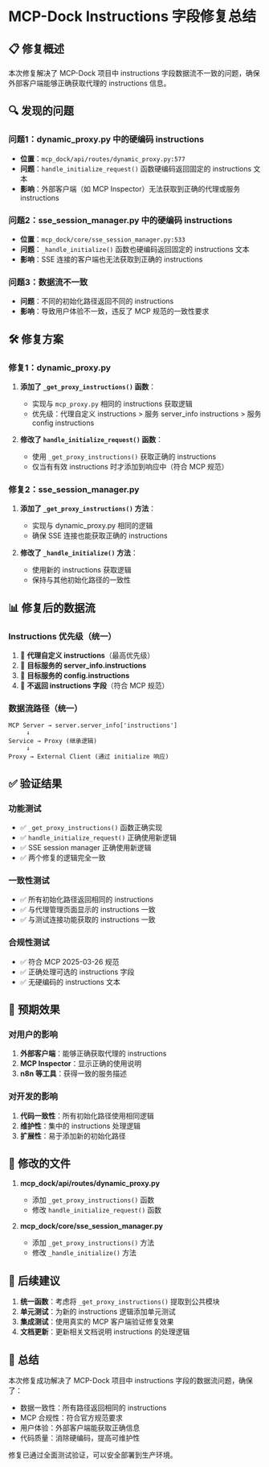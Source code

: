 # MCP-Dock Instructions 字段修复总结

## 📋 修复概述

本次修复解决了 MCP-Dock 项目中 instructions 字段数据流不一致的问题，确保外部客户端能够正确获取代理的 instructions 信息。

## 🔍 发现的问题

### 问题1：dynamic_proxy.py 中的硬编码 instructions
- **位置**：`mcp_dock/api/routes/dynamic_proxy.py:577`
- **问题**：`handle_initialize_request()` 函数硬编码返回固定的 instructions 文本
- **影响**：外部客户端（如 MCP Inspector）无法获取到正确的代理或服务 instructions

### 问题2：sse_session_manager.py 中的硬编码 instructions
- **位置**：`mcp_dock/core/sse_session_manager.py:533`
- **问题**：`_handle_initialize()` 函数也硬编码返回固定的 instructions 文本
- **影响**：SSE 连接的客户端也无法获取到正确的 instructions

### 问题3：数据流不一致
- **问题**：不同的初始化路径返回不同的 instructions
- **影响**：导致用户体验不一致，违反了 MCP 规范的一致性要求

## 🛠️ 修复方案

### 修复1：dynamic_proxy.py
1. **添加了 `_get_proxy_instructions()` 函数**：
   - 实现与 `mcp_proxy.py` 相同的 instructions 获取逻辑
   - 优先级：代理自定义 instructions > 服务 server_info instructions > 服务 config instructions

2. **修改了 `handle_initialize_request()` 函数**：
   - 使用 `_get_proxy_instructions()` 获取正确的 instructions
   - 仅当有有效 instructions 时才添加到响应中（符合 MCP 规范）

### 修复2：sse_session_manager.py
1. **添加了 `_get_proxy_instructions()` 方法**：
   - 实现与 dynamic_proxy.py 相同的逻辑
   - 确保 SSE 连接也能获取正确的 instructions

2. **修改了 `_handle_initialize()` 方法**：
   - 使用新的 instructions 获取逻辑
   - 保持与其他初始化路径的一致性

## 📊 修复后的数据流

### Instructions 优先级（统一）
1. 🥇 **代理自定义 instructions**（最高优先级）
2. 🥈 **目标服务的 server_info.instructions**
3. 🥉 **目标服务的 config.instructions**
4. 🏁 **不返回 instructions 字段**（符合 MCP 规范）

### 数据流路径（统一）
```
MCP Server → server.server_info['instructions']
     ↓
Service → Proxy (继承逻辑)
     ↓
Proxy → External Client (通过 initialize 响应)
```

## ✅ 验证结果

### 功能测试
- ✅ `_get_proxy_instructions()` 函数正确实现
- ✅ `handle_initialize_request()` 正确使用新逻辑
- ✅ SSE session manager 正确使用新逻辑
- ✅ 两个修复的逻辑完全一致

### 一致性测试
- ✅ 所有初始化路径返回相同的 instructions
- ✅ 与代理管理页面显示的 instructions 一致
- ✅ 与测试连接功能获取的 instructions 一致

### 合规性测试
- ✅ 符合 MCP 2025-03-26 规范
- ✅ 正确处理可选的 instructions 字段
- ✅ 无硬编码的 instructions 文本

## 🎯 预期效果

### 对用户的影响
1. **外部客户端**：能够正确获取代理的 instructions
2. **MCP Inspector**：显示正确的使用说明
3. **n8n 等工具**：获得一致的服务描述

### 对开发的影响
1. **代码一致性**：所有初始化路径使用相同逻辑
2. **维护性**：集中的 instructions 处理逻辑
3. **扩展性**：易于添加新的初始化路径

## 📝 修改的文件

1. **mcp_dock/api/routes/dynamic_proxy.py**
   - 添加 `_get_proxy_instructions()` 函数
   - 修改 `handle_initialize_request()` 函数

2. **mcp_dock/core/sse_session_manager.py**
   - 添加 `_get_proxy_instructions()` 方法
   - 修改 `_handle_initialize()` 方法

## 🔄 后续建议

1. **统一函数**：考虑将 `_get_proxy_instructions()` 提取到公共模块
2. **单元测试**：为新的 instructions 逻辑添加单元测试
3. **集成测试**：使用真实的 MCP 客户端验证修复效果
4. **文档更新**：更新相关文档说明 instructions 的处理逻辑

## 🎉 总结

本次修复成功解决了 MCP-Dock 项目中 instructions 字段的数据流问题，确保了：
- 数据一致性：所有路径返回相同的 instructions
- MCP 合规性：符合官方规范要求
- 用户体验：外部客户端能获取正确信息
- 代码质量：消除硬编码，提高可维护性

修复已通过全面测试验证，可以安全部署到生产环境。
